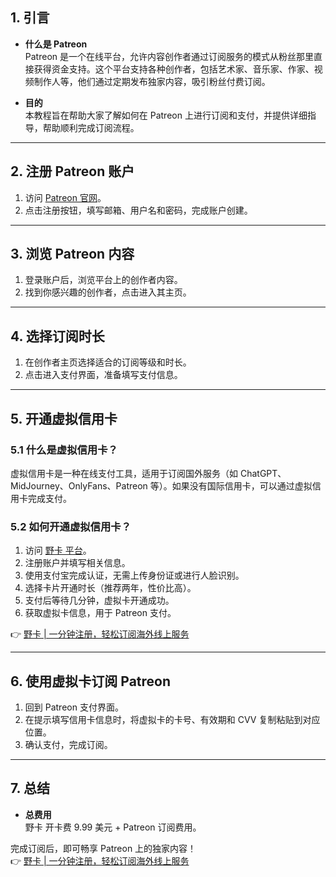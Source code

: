 ## 1. 引言

- **什么是 Patreon**  
  Patreon 是一个在线平台，允许内容创作者通过订阅服务的模式从粉丝那里直接获得资金支持。这个平台支持各种创作者，包括艺术家、音乐家、作家、视频制作人等，他们通过定期发布独家内容，吸引粉丝付费订阅。

- **目的**  
  本教程旨在帮助大家了解如何在 Patreon 上进行订阅和支付，并提供详细指导，帮助顺利完成订阅流程。

---

## 2. 注册 Patreon 账户

1. 访问 [Patreon 官网](https://www.patreon.com)。
2. 点击注册按钮，填写邮箱、用户名和密码，完成账户创建。

---

## 3. 浏览 Patreon 内容

1. 登录账户后，浏览平台上的创作者内容。
2. 找到你感兴趣的创作者，点击进入其主页。

---

## 4. 选择订阅时长

1. 在创作者主页选择适合的订阅等级和时长。
2. 点击进入支付界面，准备填写支付信息。

---

## 5. 开通虚拟信用卡

### 5.1 什么是虚拟信用卡？

虚拟信用卡是一种在线支付工具，适用于订阅国外服务（如 ChatGPT、MidJourney、OnlyFans、Patreon 等）。如果没有国际信用卡，可以通过虚拟信用卡完成支付。

### 5.2 如何开通虚拟信用卡？

1. 访问 [野卡 平台](https://bit.ly/bewildcard)。
2. 注册账户并填写相关信息。
3. 使用支付宝完成认证，无需上传身份证或进行人脸识别。
4. 选择卡片开通时长（推荐两年，性价比高）。
5. 支付后等待几分钟，虚拟卡开通成功。
6. 获取虚拟卡信息，用于 Patreon 支付。

👉 [野卡 | 一分钟注册，轻松订阅海外线上服务](https://bit.ly/bewildcard)

---

## 6. 使用虚拟卡订阅 Patreon

1. 回到 Patreon 支付界面。
2. 在提示填写信用卡信息时，将虚拟卡的卡号、有效期和 CVV 复制粘贴到对应位置。
3. 确认支付，完成订阅。

---

## 7. 总结

- **总费用**  
  野卡 开卡费 9.99 美元 + Patreon 订阅费用。

完成订阅后，即可畅享 Patreon 上的独家内容！  
👉 [野卡 | 一分钟注册，轻松订阅海外线上服务](https://bit.ly/bewildcard)